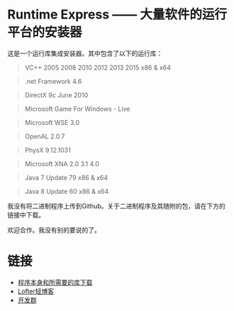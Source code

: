 Runtime Express —— 大量软件的运行平台的安装器
===============
这是一个运行库集成安装器。其中包含了以下的运行库：

>VC++ 2005 2008 2010 2012 2013 2015 x86 & x64

>.net Framework 4.6

>DirectX 9c June 2010

>Microsoft Game For Windows - Live

>Microsoft WSE 3.0

>OpenAL 2.0.7

>PhysX 9.12.1031

>Microsoft XNA 2.0 3.1 4.0

>Java 7 Update 79 x86 & x64

>Java 8 Update 60 x86 & x64

我没有将二进制程序上传到Github。关于二进制程序及其随附的包，请在下方的链接中下载。

欢迎合作。我没有别的要说的了。

链接
===============
*  [程序本身和所需要的库下载][Library]
*  [Lofter轻博客][Blog]
*  [开发群][QQ]

[Library]:http://pan.baidu.com/s/1o6jULke/
[Blog]:http://feight-studio.lofter.com/
[QQ]:http://shang.qq.com/wpa/qunwpa?idkey=18f3d6a3c40ccc06f60854c4090345df408e0304ca89a3d41e7283a095c93832
